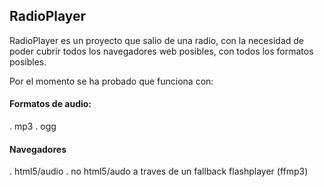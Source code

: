 ## RadioPlayer

RadioPlayer es un proyecto que salio de una radio, con la necesidad de poder
cubrir todos los navegadores web posibles, con todos los formatos posibles.

Por el momento se ha probado que funciona con:

#### Formatos de audio:

. mp3
. ogg

#### Navegadores

. html5/audio
. no html5/audo a traves de un fallback flashplayer (ffmp3)


